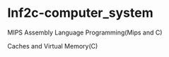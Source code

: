 # Inf2c-computer_system

MIPS Assembly Language Programming(Mips and C)

Caches and Virtual Memory(C)

